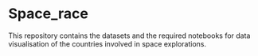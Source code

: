 # Space_race
This repository contains the datasets and the required notebooks for data visualisation of the countries involved in space explorations.
